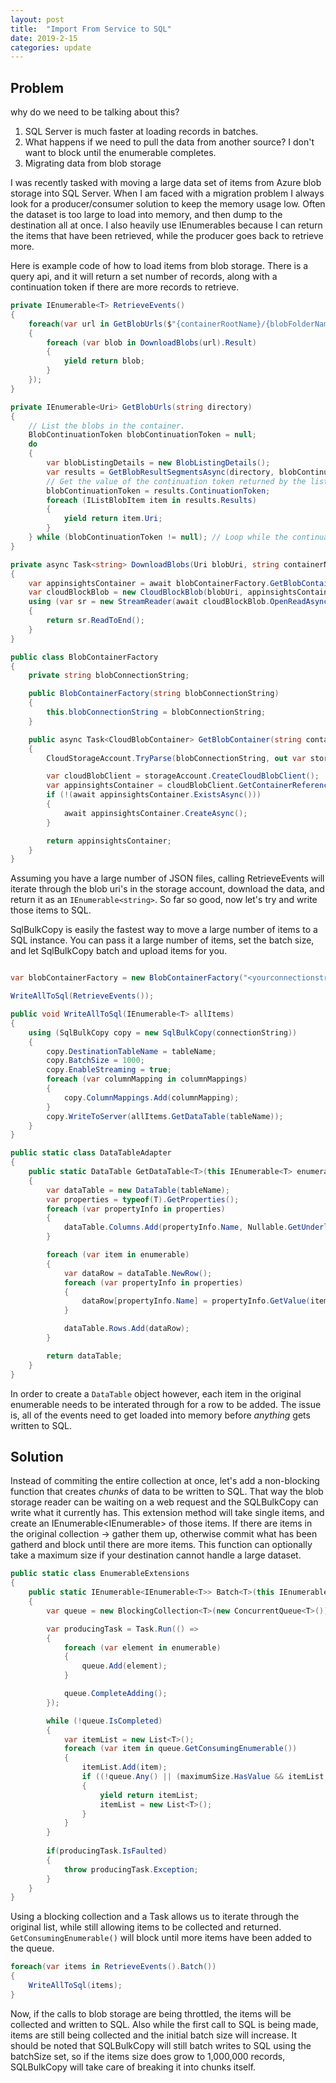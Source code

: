 ```yaml
---
layout: post
title:  "Import From Service to SQL"
date: 2019-2-15
categories: update
---
```


## Problem

why do we need to be talking about this?
1. SQL Server is much faster at loading records in batches.
2. What happens if we need to pull the data from another source? I don't want to block until the enumerable completes.
3. Migrating data from blob storage

I was recently tasked with moving a large data set of items from Azure blob storage into SQL Server. When I am faced with a migration problem I always look for a producer/consumer solution to keep the memory usage low. Often the dataset is too large to load into memory, and then dump to the destination all at once. I also heavily use IEnumerables because I can return the items that have been retrieved, while the producer goes back to retrieve more.

Here is example code of how to load items from blob storage. There is a query api, and it will return a set number of records, along with a continuation token if there are more records to retrieve.

``` cs
private IEnumerable<T> RetrieveEvents()
{
    foreach(var url in GetBlobUrls($"{containerRootName}/{blobFolderName}")
    {
        foreach (var blob in DownloadBlobs(url).Result)
        {
            yield return blob;
        }
    });
}

private IEnumerable<Uri> GetBlobUrls(string directory)
{
    // List the blobs in the container.
    BlobContinuationToken blobContinuationToken = null;
    do
    {
        var blobListingDetails = new BlobListingDetails();
        var results = GetBlobResultSegmentsAsync(directory, blobContinuationToken, blobListingDetails).Result;
        // Get the value of the continuation token returned by the listing call.
        blobContinuationToken = results.ContinuationToken;
        foreach (IListBlobItem item in results.Results)
        {
            yield return item.Uri;
        }
    } while (blobContinuationToken != null); // Loop while the continuation token is not null.
}

private async Task<string> DownloadBlobs(Uri blobUri, string containerName)
{
    var appinsightsContainer = await blobContainerFactory.GetBlobContainer(containerName);
    var cloudBlockBlob = new CloudBlockBlob(blobUri, appinsightsContainer.ServiceClient);
    using (var sr = new StreamReader(await cloudBlockBlob.OpenReadAsync()))
    {
        return sr.ReadToEnd();
    }
}

public class BlobContainerFactory
{
    private string blobConnectionString;

    public BlobContainerFactory(string blobConnectionString)
    {
        this.blobConnectionString = blobConnectionString;
    }

    public async Task<CloudBlobContainer> GetBlobContainer(string containerName)
    {
        CloudStorageAccount.TryParse(blobConnectionString, out var storageAccount);

        var cloudBlobClient = storageAccount.CreateCloudBlobClient();
        var appinsightsContainer = cloudBlobClient.GetContainerReference(containerName);
        if (!(await appinsightsContainer.ExistsAsync()))
        {
            await appinsightsContainer.CreateAsync();
        }

        return appinsightsContainer;
    }
}
```

Assuming you have a large number of JSON files, calling RetrieveEvents will iterate through the blob uri's in the storage account, download the data, and return it as an `IEnumerable<string>`. So far so good, now let's try and write those items to SQL.

SqlBulkCopy is easily the fastest way to move a large number of items to a SQL instance. You can pass it a large number of items, set the batch size, and let SqlBulkCopy batch and upload items for you.

```cs

var blobContainerFactory = new BlobContainerFactory("<yourconnectionstring>");

WriteAllToSql(RetrieveEvents());

public void WriteAllToSql(IEnumerable<T> allItems)
{
    using (SqlBulkCopy copy = new SqlBulkCopy(connectionString))
    {
        copy.DestinationTableName = tableName;
        copy.BatchSize = 1000;
        copy.EnableStreaming = true;
        foreach (var columnMapping in columnMappings)
        {
            copy.ColumnMappings.Add(columnMapping);
        }
        copy.WriteToServer(allItems.GetDataTable(tableName));
    }
}

public static class DataTableAdapter
{
    public static DataTable GetDataTable<T>(this IEnumerable<T> enumerable, string tableName)
    {
        var dataTable = new DataTable(tableName);
        var properties = typeof(T).GetProperties();
        foreach (var propertyInfo in properties)
        {
            dataTable.Columns.Add(propertyInfo.Name, Nullable.GetUnderlyingType(propertyInfo.PropertyType) ?? propertyInfo.PropertyType);
        }

        foreach (var item in enumerable)
        {
            var dataRow = dataTable.NewRow();
            foreach (var propertyInfo in properties)
            {
                dataRow[propertyInfo.Name] = propertyInfo.GetValue(item) ?? DBNull.Value;
            }

            dataTable.Rows.Add(dataRow);
        }

        return dataTable;
    }
}

```

In order to create a `DataTable` object however, each item in the original enumerable needs to be interated through for a row to be added. The issue is, all of the events need to get loaded into memory before _anything_ gets written to SQL.

## Solution

Instead of commiting the entire collection at once, let's add a non-blocking function that creates _chunks_ of data to be written to SQL. That way the blob storage reader can be waiting on a web request and the SQLBulkCopy can write what it currently has. This extension method will take single items, and create an IEnumerable<IEnumerable<T>> of those items. If there are items in the original collection -> gather them up, otherwise commit what has been gatherd and block until there are more items. This function can optionally take a maximum size if your destination cannot handle a large dataset.

```cs
public static class EnumerableExtensions
{
    public static IEnumerable<IEnumerable<T>> Batch<T>(this IEnumerable<T> enumerable, int? maximumSize = null)
    {
        var queue = new BlockingCollection<T>(new ConcurrentQueue<T>());

        var producingTask = Task.Run(() =>
        {
            foreach (var element in enumerable)
            {
                queue.Add(element);
            }

            queue.CompleteAdding();
        });

        while (!queue.IsCompleted)
        {
            var itemList = new List<T>();
            foreach (var item in queue.GetConsumingEnumerable())
            {
                itemList.Add(item);
                if ((!queue.Any() || (maximumSize.HasValue && itemList.Count >= maximumSize)) && itemList.Any())
                {
                    yield return itemList;
                    itemList = new List<T>();
                }
            }
        }
        
        if(producingTask.IsFaulted)
        {
            throw producingTask.Exception;
        }
    }
}
```

Using a blocking collection and a Task allows us to iterate through the original list, while still allowing items to be collected and returned. `GetConsumingEnumerable()` will block until more items have been added to the queue.

```cs
foreach(var items in RetrieveEvents().Batch())
{
    WriteAllToSql(items);
}
```

Now, if the calls to blob storage are being throttled, the items will be collected and written to SQL. Also while the first call to SQL is being made, items are still being collected and the initial batch size will increase. It should be noted that SQLBulkCopy will still batch writes to SQL using the batchSize set, so if the items size does grow to 1,000,000 records, SQLBulkCopy will take care of breaking it into chunks itself.